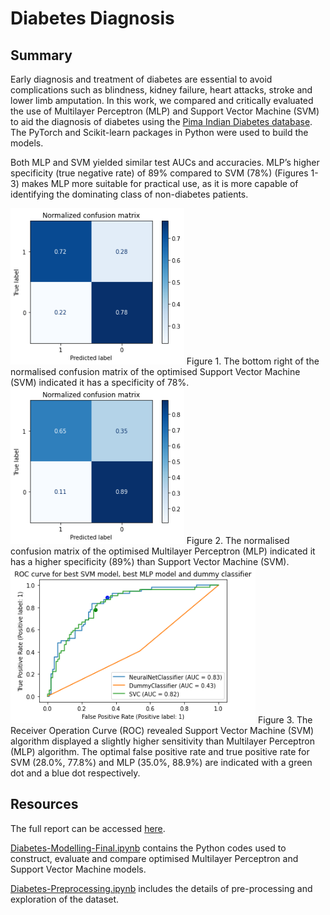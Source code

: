 # Diabetes Diagnosis


## Summary

Early diagnosis and treatment of diabetes are essential to avoid complications such as blindness, kidney failure, heart attacks, stroke and lower limb amputation. In this work, we compared and critically evaluated the use of Multilayer Perceptron (MLP) and Support Vector Machine (SVM) to aid the diagnosis of diabetes using the [Pima Indian Diabetes database](https://www.kaggle.com/uciml/pima-indians-diabetes-database). The PyTorch and Scikit-learn packages in Python were used to build the models. 

Both MLP and SVM yielded similar test AUCs and accuracies. MLP’s higher specificity (true negative rate) of 89% compared to SVM (78%) (Figures 1-3) makes MLP more suitable for practical use, as it is more capable of identifying the dominating class of non-diabetes patients.

<img src="svm_ncm.png" height="250" />
Figure 1. The bottom right of the normalised confusion matrix of the optimised Support Vector Machine (SVM) indicated it has a specificity of 78%.

<img src="mlp_ncm.png" height="250" />
Figure 2. The normalised confusion matrix of the optimised Multilayer Perceptron (MLP) indicated it has a higher specificity (89%) than Support Vector Machine (SVM).

<img src="ROC.png" height="250" />
Figure 3. The Receiver Operation Curve (ROC) revealed Support Vector Machine (SVM) algorithm displayed a slightly higher sensitivity than Multilayer Perceptron (MLP) algorithm. The optimal false positive rate and true positive rate for SVM (28.0%, 77.8%) and MLP (35.0%, 88.9%) are indicated with a green dot and a blue dot respectively. 



## Resources

The full report can be accessed [here](./Bona_Chow_Diabetes_Report.pdf).

[Diabetes-Modelling-Final.ipynb](./Diabetes-Modelling-Final.ipynb) contains the Python codes used to construct, evaluate and compare optimised Multilayer Perceptron and Support Vector Machine models.

[Diabetes-Preprocessing.ipynb](./Diabetes-Preprocessing.ipynb) includes the details of pre-processing and exploration of the dataset.



